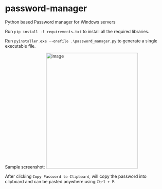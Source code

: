 # password-manager
Python based Password manager for Windows servers

Run `pip install -f requirements.txt` to install all the required libraries.

Run `pyinstaller.exe --onefile .\password_manager.py` to generate a single executable file.

Sample screenshot:
<img width="301" height="380" alt="image" src="https://github.com/user-attachments/assets/65b6b5bd-65b4-469a-bb50-14ffa65e221e" />

After clicking `Copy Password to Clipboard`, will copy the password into clipboard and can be pasted anywhere using `Ctrl + P`.
